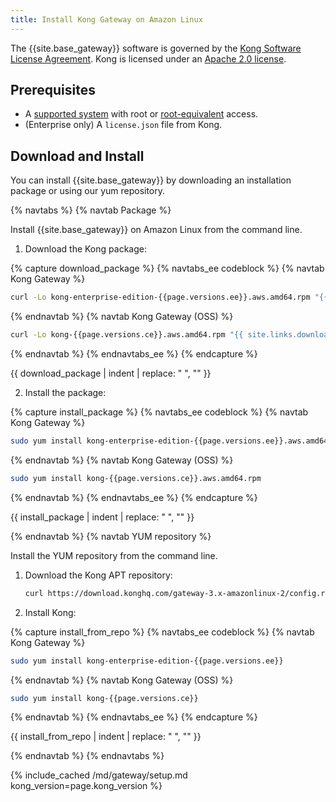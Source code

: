 ```yaml
---
title: Install Kong Gateway on Amazon Linux
---
```


The {{site.base_gateway}} software is governed by the
[Kong Software License Agreement](https://konghq.com/kongsoftwarelicense).
Kong is licensed under an
[Apache 2.0 license](https://github.com/Kong/kong/blob/master/LICENSE).

## Prerequisites

* A [supported system](/gateway/{{page.kong_version}}/install/linux/os-support) with root or [root-equivalent](/gateway/{{page.kong_version}}/production/running-kong/kong-user) access.
* (Enterprise only) A `license.json` file from Kong.

## Download and Install

You can install {{site.base_gateway}} by downloading an installation package or using our yum repository.

{% navtabs %}
{% navtab Package %}

Install {{site.base_gateway}} on Amazon Linux from the command line.

1. Download the Kong package:

{% capture download_package %}
{% navtabs_ee codeblock %}
{% navtab Kong Gateway %}
```bash
curl -Lo kong-enterprise-edition-{{page.versions.ee}}.aws.amd64.rpm "{{ site.links.download }}/gateway-3.x-amazonlinux-2/Packages/k/kong-enterprise-edition-{{page.versions.ee}}.aws.amd64.rpm"
```
{% endnavtab %}
{% navtab Kong Gateway (OSS) %}
```bash
curl -Lo kong-{{page.versions.ce}}.aws.amd64.rpm "{{ site.links.download }}/gateway-3.x-amazonlinux-2/Packages/k/kong-{{page.versions.ce}}.aws.amd64.rpm"
```
{% endnavtab %}
{% endnavtabs_ee %}
{% endcapture %}

{{ download_package | indent | replace: " </code>", "</code>" }}

2. Install the package:

{% capture install_package %}
{% navtabs_ee codeblock %}
{% navtab Kong Gateway %}
```bash
sudo yum install kong-enterprise-edition-{{page.versions.ee}}.aws.amd64.rpm
```
{% endnavtab %}
{% navtab Kong Gateway (OSS) %}
```bash
sudo yum install kong-{{page.versions.ce}}.aws.amd64.rpm
```
{% endnavtab %}
{% endnavtabs_ee %}
{% endcapture %}

{{ install_package | indent | replace: " </code>", "</code>" }}

{% endnavtab %}
{% navtab YUM repository %}

Install the YUM repository from the command line.

1. Download the Kong APT repository:
    ```bash
    curl https://download.konghq.com/gateway-3.x-amazonlinux-2/config.repo | sudo tee /etc/yum.repos.d/kong.repo
    ```

2. Install Kong:

{% capture install_from_repo %}
{% navtabs_ee codeblock %}
{% navtab Kong Gateway %}
```bash
sudo yum install kong-enterprise-edition-{{page.versions.ee}}
```
{% endnavtab %}
{% navtab Kong Gateway (OSS) %}
```bash
sudo yum install kong-{{page.versions.ce}}
```
{% endnavtab %}
{% endnavtabs_ee %}
{% endcapture %}

{{ install_from_repo | indent | replace: " </code>", "</code>" }}

{% endnavtab %}
{% endnavtabs %}

{% include_cached /md/gateway/setup.md kong_version=page.kong_version %}
